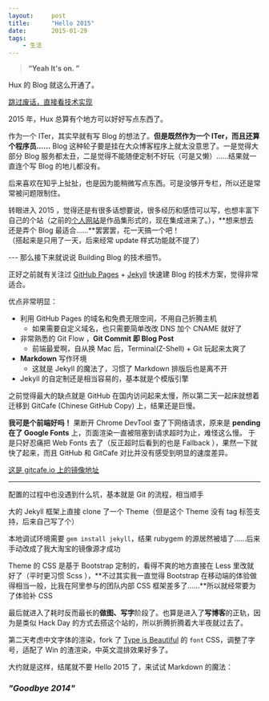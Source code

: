 ```yaml
---
layout:     post
title:      "Hello 2015"
date:       2015-01-29
tags:
    - 生活
---
```


> **“Yeah It's on. ”**


Hux 的 Blog 就这么开通了。

[跳过废话，直接看技术实现 ](#build) 



2015 年，Hux 总算有个地方可以好好写点东西了。


作为一个 ITer，其实早就有写 Blog 的想法了。**但是既然作为一个 ITer，而且还算个程序员……** Blog 这种轮子要是挂在大众博客程序上就太没意思了。一是觉得大部分 Blog 服务都太丑，二是觉得不能随便定制不好玩（可是又懒）……结果就一直连个写 Blog 的地儿都没有。

后来喜欢在知乎上扯扯，也是因为能稍微写点东西。可是没够开专栏，所以还是常常被问题限制住。

转眼进入 2015 ，觉得还是有很多话想要说，很多经历和感悟可以写，也想丰富下自己的个站（之前的[个人网站](http://huangxuan.me/portfolio)是作品集形式的，现在集成进来了。），**想来想去还是弄个 Blog 最适合……**罢罢罢，花一天搞一个吧！  
（搭起来是只用了一天，后来经常 update 样式功能就不提了）



<p id = "build"></p>
---
那么接下来就说说 Building Blog 的技术细节。

正好之前就有关注过 [GitHub Pages](https://pages.github.com/) + [Jekyll](http://jekyllrb.com/) 快速建 Blog 的技术方案，觉得非常适合。

优点非常明显：

* 利用 GitHub Pages 的域名和免费无限空间，不用自己折腾主机
	* 如果需要自定义域名，也只需要简单改改 DNS 加个 CNAME 就好了 
* 非常熟悉的 Git Flow ，**Git Commit 即 Blog Post**
	* 前端最爱啊，自从换 Mac 后，Terminal(Z-Shell) + Git 玩起来太爽了
* **Markdown** 写作环境
	* 这就是 Jekyll 的魔法了，习惯了 Markdown 排版后也是离不开
* Jekyll 的自定制还是相当容易的，基本就是个模版引擎


之前觉得最大的缺点就是 GitHub 在国内访问起来太慢，所以第二天一起床就想着迁移到 GitCafe (Chinese GitHub Copy) 上，结果还是巨慢。

**我可是个前端好吗！** 果断开 Chrome DevTool 查了下网络请求，原来是 **pending 在了 Google Fonts** 上，页面渲染一直被阻塞到请求超时为止，难怪这么慢。
于是只好忍痛把 Web Fonts 去了（反正超时后看到的也是 Fallback ），果然一下就快了起来，而且 GitHub 和 GitCafe 对比并没有感受到明显的速度差异。

[这是 gitcafe.io 上的镜像地址](http://huxpro.gitcafe.io)

---

配置的过程中也没遇到什么坑，基本就是 Git 的流程，相当顺手

大的 Jekyll 框架上直接 clone 了一个 Theme（但是这个 Theme 没有 tag 标签支持，后来自己写了个）

本地调试环境需要 `gem install jekyll`，结果 rubygem 的源居然被墙了……后来手动改成了我大淘宝的镜像源才成功

Theme 的 CSS 是基于 Bootstrap 定制的，看得不爽的地方直接在 Less 里改就好了（平时更习惯 Scss ），**不过其实我一直觉得 Bootstrap 在移动端的体验做得相当一般，比我在阿里参与的团队内部 CSS 框架差多了……**所以就经常要为了体验补 CSS

最后就进入了耗时反而最长的**做图、写字**阶段了。也算是进入了**写博客**的正轨，因为是类似 Hack Day 的方式去搭这个站的，所以折腾折腾着大半夜就过去了。

第二天考虑中文字体的渲染，fork 了 [Type is Beautiful](http://www.typeisbeautiful.com/) 的 `font` CSS，调整了字号，适配了 Win 的渣渲染，中英文混排效果好多了。


大约就是这样，结尾就不要 Hello 2015 了，来试试 Markdown 的魔法：

### *"Goodbye 2014"*  




 


